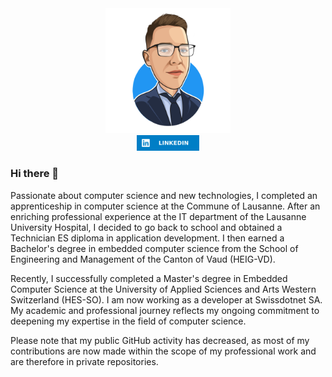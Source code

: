 
<div id="header" align="center">
  <img src="images/KevinCartoonTransparentR.png" width="200"/>
</div>

<div id="linkedin" align="center">
  <a href="https://www.linkedin.com/in/kevin-jordil/">
    <img src="images/LinkedIn-blue.svg" width="100"/>
  </a>
</div>

### Hi there 👋

Passionate about computer science and new technologies, I completed an apprenticeship in computer science at the Commune of Lausanne. After an enriching professional experience at the IT department of the Lausanne University Hospital, I decided to go back to school and obtained a Technician ES diploma in application development. I then earned a Bachelor's degree in embedded computer science from the School of Engineering and Management of the Canton of Vaud (HEIG-VD).

Recently, I successfully completed a Master's degree in Embedded Computer Science at the University of Applied Sciences and Arts Western Switzerland (HES-SO). I am now working as a developer at Swissdotnet SA. My academic and professional journey reflects my ongoing commitment to deepening my expertise in the field of computer science.

Please note that my public GitHub activity has decreased, as most of my contributions are now made within the scope of my professional work and are therefore in private repositories.

